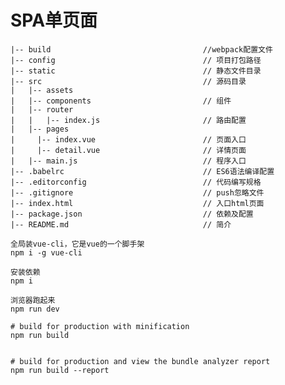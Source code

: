 # SPA单页面


    |-- build                                  //webpack配置文件
    |-- config                                 // 项目打包路径
    |-- static                                 // 静态文件目录
    |-- src                                    // 源码目录
    |   |-- assets                             
    |   |-- components                         // 组件
    |   |-- router
    |   |   |-- index.js                       // 路由配置
    |   |-- pages
    |     |-- index.vue                        // 页面入口
    |     |-- detail.vue                       // 详情页面
    |   |-- main.js                            // 程序入口
    |-- .babelrc                               // ES6语法编译配置
    |-- .editorconfig                          // 代码编写规格
    |-- .gitignore                             // push忽略文件
    |-- index.html                             // 入口html页面
    |-- package.json                           // 依赖及配置
    |-- README.md                              // 简介




```
全局装vue-cli，它是vue的一个脚手架
npm i -g vue-cli

安装依赖
npm i

浏览器跑起来
npm run dev

# build for production with minification
npm run build


# build for production and view the bundle analyzer report
npm run build --report

```